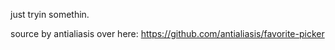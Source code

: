 just tryin somethin.

source by antialiasis over here: https://github.com/antialiasis/favorite-picker